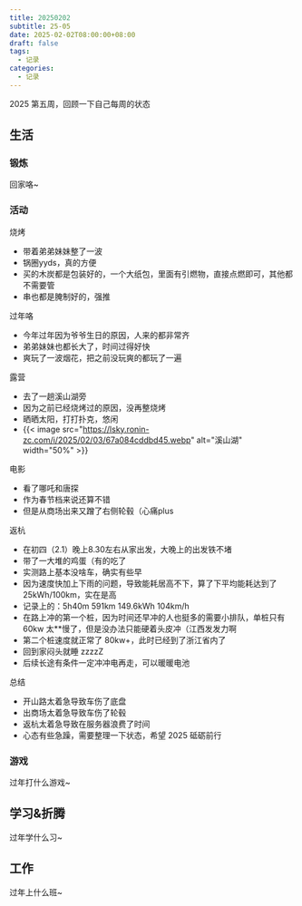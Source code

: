 ```yaml
---
title: 20250202
subtitle: 25-05
date: 2025-02-02T08:00:00+08:00
draft: false
tags:
  - 记录
categories:
  - 记录
---
```


2025 第五周，回顾一下自己每周的状态

## 生活

### 锻炼

回家咯~

### 活动

烧烤

* 带着弟弟妹妹整了一波
* 锅圈yyds，真的方便
* 买的木炭都是包装好的，一个大纸包，里面有引燃物，直接点燃即可，其他都不需要管
* 串也都是腌制好的，强推

过年咯

* 今年过年因为爷爷生日的原因，人来的都非常齐
* 弟弟妹妹也都长大了，时间过得好快
* 爽玩了一波烟花，把之前没玩爽的都玩了一遍

露营

* 去了一趟溪山湖旁
* 因为之前已经烧烤过的原因，没再整烧烤
* 晒晒太阳，打打扑克，悠闲
* {{< image src="https://lsky.ronin-zc.com/i/2025/02/03/67a084cddbd45.webp" alt="溪山湖" width="50%" >}}


电影

* 看了哪吒和唐探
* 作为春节档来说还算不错
* 但是从商场出来又蹭了右侧轮毂（心痛plus

返杭

* 在初四（2.1）晚上8.30左右从家出发，大晚上的出发铁不堵
* 带了一大堆的鸡蛋（有的吃了
* 实测路上基本没啥车，确实有些早
* 因为速度快加上下雨的问题，导致能耗居高不下，算了下平均能耗达到了 25kWh/100km，实在是高
* 记录上的：5h40m 591km 149.6kWh 104km/h
* 在路上冲的第一个桩，因为时间还早冲的人也挺多的需要小排队，单桩只有 60kw 太**慢了，但是没办法只能硬着头皮冲（江西发发力啊
* 第二个桩速度就正常了 80kw+，此时已经到了浙江省内了
* 回到家闷头就睡 zzzzZ
* 后续长途有条件一定冲冲电再走，可以暖暖电池

总结

* 开山路太着急导致车伤了底盘
* 出商场太着急导致车伤了轮毂
* 返杭太着急导致在服务器浪费了时间
* 心态有些急躁，需要整理一下状态，希望 2025 砥砺前行

### 游戏

过年打什么游戏~

## 学习&折腾

过年学什么习~

## 工作

过年上什么班~
